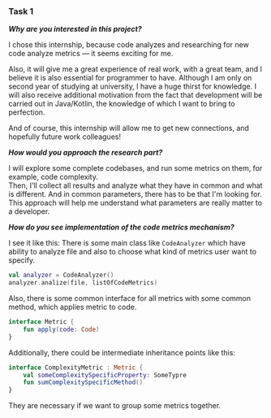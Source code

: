 ### Task 1
_**Why are you interested in this project?**_

I chose this internship, because code analyzes and researching for new code analyze metrics — it seems
exciting for me.  

Also, it will give me a great experience of real work, with a great team, and I believe it is also essential
for programmer to have. Although I am only on second year of studying at university, I have a huge thirst for
knowledge. I will also receive additional motivation from the fact that development will be carried out in
Java/Kotlin, the knowledge of which I want to bring to perfection.

And of course, this internship will allow me to get new connections, and hopefully future work colleagues!

_**How would you approach the research part?**_

I will explore some complete codebases, and run some metrics on them, for example, code complexity.  
Then, I'll collect all results and analyze what they have in common and what is different.
And in common parameters, there has to be that I'm looking for.  
This approach will help me understand what parameters are really matter to a developer.

_**How do you see implementation of the code metrics mechanism?**_

I see it like this:
There is some main class like `CodeAnalyzer` which have ability to analyze file and also to choose what kind of metrics
user want to specify.
```kotlin
val analyzer = CodeAnalyzer()
analyzer.analize(file, listOfCodeMetrics)
```
Also, there is some common interface for all metrics with some common method, which applies metric to code.
```kotlin
interface Metric {
    fun apply(code: Code)
}
```
Additionally, there could be intermediate inheritance points like this:
```kotlin
interface ComplexityMetric : Metric {
    val someComplexitySpecificProperty: SomeTypre
    fun sumComplexitySpecificMethod()
}
```
They are necessary if we want to group some metrics together.